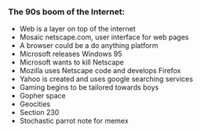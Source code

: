 ### The 90s boom of the Internet:
- Web is a layer on top of the internet
-   Mosaic netscape.com, user interface for web pages
-   A browser could be a do anything platform
-   Microsoft releases Windows 95
-   Microsoft wants to kill Netscape
-   Mozilla uses Netscape code and develops Firefox
-   Yahoo is created and uses google searching services
-   Gaming begins to be tailored towards boys
-   Gopher space
-   Geocities
-   Section 230
-   Stochastic parrot note for memex